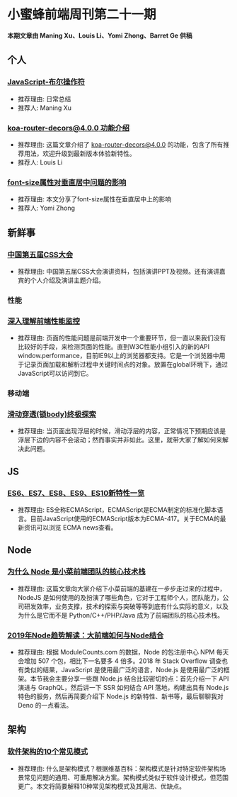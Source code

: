 # 小蜜蜂前端周刊第二十一期

**本期文章由 Maning Xu、Louis Li、Yomi Zhong、Barret Ge 供稿**

## 个人

### [JavaScript-布尔操作符](https://www.jianshu.com/p/f5e7f08decb7)

+ 推荐理由: 日常总结
+ 推荐人: Maning Xu

### [koa-router-decors@4.0.0 功能介绍](https://lichangwei.github.io/2019/04/07/koa-router-decors@4.0.0/)

+ 推荐理由: 这篇文章介绍了 koa-router-decors@4.0.0 的功能，包含了所有推荐用法，欢迎升级到最新版本体验新特性。
+ 推荐人: Louis Li

### [font-size属性对垂直居中问题的影响](https://yomizhong.github.io/2019/04/08/font-size%E5%B1%9E%E6%80%A7%E5%AF%B9%E5%9E%82%E7%9B%B4%E5%B1%85%E4%B8%AD%E9%97%AE%E9%A2%98%E7%9A%84%E5%BD%B1%E5%93%8D/#more)

+ 推荐理由: 本文分享了font-size属性在垂直居中上的影响
+ 推荐人: Yomi Zhong

## 新鲜事

### [中国第五届CSS大会](https://www.yuque.com/cssconf/5th)

+ 推荐理由: 中国第五届CSS大会演讲资料，包括演讲PPT及视频。还有演讲嘉宾的个人介绍及演讲主题介绍。

### 性能

### [深入理解前端性能监控](https://juejin.im/post/5caaacc0e51d452b45296487)

+ 推荐理由: 页面的性能问题是前端开发中一个重要环节，但一直以来我们没有比较好的手段，来检测页面的性能。直到W3C性能小组引入的新的API window.performance，目前IE9以上的浏览器都支持。它是一个浏览器中用于记录页面加载和解析过程中关键时间点的对象。放置在global环境下，通过JavaScript可以访问到它。

### 移动端

### [滑动穿透(锁body)终极探索](https://juejin.im/post/5ca4816e5188250b251e34e9)

+ 推荐理由: 当页面出现浮层的时候，滑动浮层的内容，正常情况下预期应该是浮层下边的内容不会滚动；然而事实并非如此。这里，就带大家了解如何来解决此问题。

## JS

### [ES6、ES7、ES8、ES9、ES10新特性一览](https://juejin.im/post/5ca2e1935188254416288eb2)

+ 推荐理由: ES全称ECMAScript，ECMAScript是ECMA制定的标准化脚本语言。目前JavaScript使用的ECMAScript版本为ECMA-417。关于ECMA的最新资讯可以浏览 ECMA news查看。

## Node

### [为什么 Node 是小菜前端团队的核心技术栈](https://juejin.im/post/5ca321f76fb9a05e5d09bb8a)

+ 推荐理由: 这篇文章向大家介绍下小菜前端的基建在一步步走过来的过程中，NodeJS 是如何使用的及扮演了哪些角色，它对于工程师个人，团队能力，公司研发效率，业务支撑，技术的探索与突破等等到底有什么实际的意义，以及为什么是它而不是 Python/C++/PHP/Java 成为了前端团队的核心技术栈。

### [2019年Node趋势解读：大前端如何与Node结合](https://mp.weixin.qq.com/s?__biz=MzUxMzcxMzE5Ng==&mid=2247490877&idx=1&sn=e1cdc6be87238eec9c5d0148c6b44b10)

+ 推荐理由: 根据 ModuleCounts.com 的数据，Node 的包注册中心 NPM 每天会增加 507 个包，相比下一名要多 4 倍多。2018 年 Stack Overflow 调查也有类似的结果，JavaScript 是使用最广泛的语言，Node.js 是使用最广泛的框架。本节我会主要分享一些跟 Node.js 结合比较密切的点：首先介绍一下 API 演进与 GraphQL，然后讲一下 SSR 如何结合 API 落地，构建出具有 Node.js 特色的服务，然后再简要介绍下 Node.js 的新特性、新书等，最后聊聊我对Deno 的一点看法。

## 架构

### [软件架构的10个常见模式](https://mp.weixin.qq.com/s/2QM2vTjevpKeZ5jy3Ss95g)

+ 推荐理由: 什么是架构模式？根据维基百科：架构模式是针对特定软件架构场景常见问题的通用、可重用解决方案。架构模式类似于软件设计模式，但范围更广。本文将简要解释10种常见架构模式及其用法、优缺点。